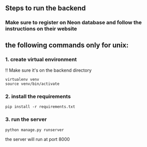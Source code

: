 ## Steps to run the backend

### Make sure to register on Neon database and follow the instructions on their website


## the following commands only for unix:

### 1. create virtual environment
!! Make sure it's on the backend directory 
```
virtualenv venv
source venv/bin/activate
```


### 2. install the requirements
```
pip install -r requirements.txt
```

### 3. run the server
```
python manage.py runserver
```
the server will run at port 8000
